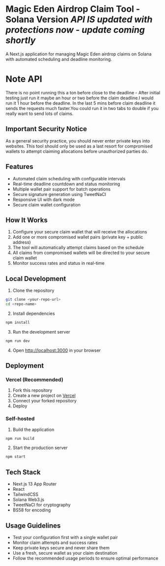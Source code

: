 # Magic Eden Airdrop Claim Tool - Solana Version ***API IS updated with protections now - update coming shortly***
A Next.js application for managing Magic Eden airdrop claims on Solana with automated scheduling and deadline monitoring.

# Note API
There is no point running this a ton before close to the deadline - After initial testing just run it maybe an hour or two before the claim deadline.I would run it 1 hour before the deadline. In the last 5 mins before claim deadline it sends the requests much faster.You could run it in two tabs to double if you really want to send lots of claims.

## Important Security Notice
As a general security practice, you should never enter private keys into websites. This tool should only be used as a last resort for compromised wallets to attempt claiming allocations before unauthorized parties do.

## Features
- Automated claim scheduling with configurable intervals
- Real-time deadline countdown and status monitoring
- Multiple wallet pair support for batch operations
- Secure signature generation using TweetNaCl
- Responsive UI with dark mode
- Secure claim wallet configuration

## How It Works
1. Configure your secure claim wallet that will receive the allocations
2. Add one or more compromised wallet pairs (private key + public address)
3. The tool will automatically attempt claims based on the schedule
4. All claims from compromised wallets will be directed to your secure claim wallet
5. Monitor success rates and status in real-time

## Local Development

1. Clone the repository

```bash
git clone <your-repo-url>
cd <repo-name>
```

2. Install dependencies

```bash
npm install
```

3. Run the development server

```bash
npm run dev
```

4. Open [http://localhost:3000](http://localhost:3000) in your browser

## Deployment

### Vercel (Recommended)
1. Fork this repository
2. Create a new project on [Vercel](https://vercel.com)
3. Connect your forked repository
4. Deploy

### Self-hosted
1. Build the application

```bash
npm run build
```

2. Start the production server

```bash
npm start
```

## Tech Stack
- Next.js 13 App Router
- React
- TailwindCSS
- Solana Web3.js
- TweetNaCl for cryptography
- BS58 for encoding

## Usage Guidelines
- Test your configuration first with a single wallet pair
- Monitor claim attempts and success rates
- Keep private keys secure and never share them
- Use a fresh, secure wallet as your claim destination
- Follow the recommended usage periods to ensure optimal performance
